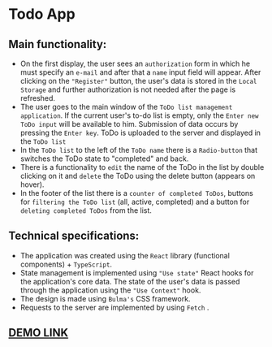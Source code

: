 # Todo App

## Main functionality:
 - On the first display, the user sees an `authorization` form in which he must specify an `e-mail` and after that a `name` input field will appear. After clicking on the `"Register"` button, the user's data is stored in the `Local Storage` and further authorization is not needed after the page is refreshed.
 - The user goes to the main window of the `ToDo list management application`. If the current user's to-do list is empty, only the `Enter new ToDo input` will be available to him. Submission of data occurs by pressing the `Enter key`. ToDo is uploaded to the server and displayed in the `ToDo list`
 - In the `ToDo list` to the left of the `ToDo name` there is a `Radio-button` that switches the ToDo state to "completed" and back.
 - There is a functionality to `edit` the name of the ToDo in the list by double clicking on it and `delete` the ToDo using the delete button (appears on hover).
 - In the footer of the list there is a `counter of completed ToDos`, buttons for `filtering the ToDo list` (all, active, completed) and a button for `deleting completed ToDos` from the list.

## Technical specifications:
 - The application was created using the `React` library (functional components) + `TypeScript`.
 - State management is implemented using `"Use state"` React hooks for the application's core data. The state of the user's data is passed through the application using the `"Use Context"` hook.
 - The design is made using `Bulma's` CSS framework.
 - Requests to the server are implemented by using `Fetch` .

## [DEMO LINK](https://illnino380.github.io/react_todo-app-with-api/)
